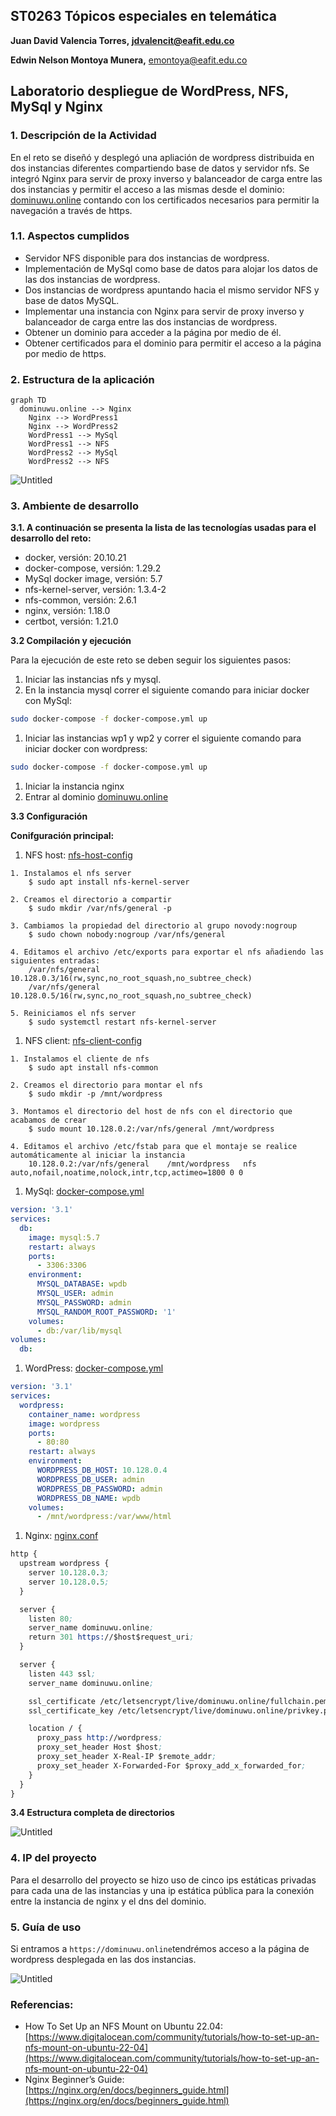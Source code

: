 ## ST0263 Tópicos especiales en telemática

**Juan David Valencia Torres, [jdvalencit@eafit.edu.co](mailto:jdvalencit@eafit.edu.co)**

**Edwin Nelson Montoya Munera,** [emontoya@eafit.edu.co](mailto:emontoya@eafit.edu.co)

## Laboratorio despliegue de WordPress, NFS, MySql y Nginx

### 1. Descripción de la Actividad

En el reto se diseñó y desplegó una apliación de wordpress distribuida en dos instancias diferentes compartiendo base de datos y servidor nfs. Se integró Nginx para servir de proxy inverso y balanceador de carga entre las dos instancias y permitir el acceso a las mismas desde el dominio: [dominuwu.online](http://dominuwu.online) contando con los certificados necesarios para permitir la navegación a través de https.

### 1.1. Aspectos cumplidos

- Servidor NFS disponible para dos instancias de wordpress.
- Implementación de MySql como base de datos para alojar los datos de las dos instancias de wordpress.
- Dos instancias de wordpress apuntando hacia el mismo servidor NFS y base de datos MySQL.
- Implementar una instancia con Nginx para servir de proxy inverso y balanceador de carga entre las dos instancias de wordpress.
- Obtener un dominio para acceder a la página por medio de él.
- Obtener certificados para el dominio para permitir el acceso a la página por medio de https.

### 2. Estructura de la aplicación

```mermaid
graph TD
  dominuwu.online --> Nginx
	Nginx --> WordPress1
	Nginx --> WordPress2
	WordPress1 --> MySql
	WordPress1 --> NFS
	WordPress2 --> MySql
	WordPress2 --> NFS
```

![Untitled](https://s3-us-west-2.amazonaws.com/secure.notion-static.com/993c0818-fb00-4882-85ad-be607606d2fc/Untitled.png)

### 3. Ambiente de desarrollo

**3.1. A continuación se presenta la lista de las tecnologías usadas para el desarrollo del reto:**

- docker, versión: 20.10.21
- docker-compose, versión: 1.29.2
- MySql docker image, versión: 5.7
- nfs-kernel-server, versión: 1.3.4-2
- nfs-common, versión: 2.6.1
- nginx, versión: 1.18.0
- certbot, versión: 1.21.0

**3.2 Compilación y ejecución**

Para la ejecución de este reto se deben seguir los siguientes pasos:

1. Iniciar las instancias nfs y mysql.
2. En la instancia mysql correr el siguiente comando para iniciar docker con MySql:

```bash
sudo docker-compose -f docker-compose.yml up
```

1. Iniciar las instancias wp1 y wp2 y correr el siguiente comando para iniciar docker con wordpress:

```bash
sudo docker-compose -f docker-compose.yml up
```

1. Iniciar la instancia nginx
2. Entrar al dominio [dominuwu.online](http://dominuwu.online) 

**3.3 Configuración**

**Conifguración principal:** 

1. NFS host: [nfs-host-config](https://github.com/jdvalencit/jdvalencit-st0263/blob/main/ch3-distributed-wordpress/nfs/nfs-host-config.txt)

```
1. Instalamos el nfs server
    $ sudo apt install nfs-kernel-server

2. Creamos el directorio a compartir
    $ sudo mkdir /var/nfs/general -p

3. Cambiamos la propiedad del directorio al grupo novody:nogroup
    $ sudo chown nobody:nogroup /var/nfs/general
    
4. Editamos el archivo /etc/exports para exportar el nfs añadiendo las siguientes entradas:
    /var/nfs/general    10.128.0.3/16(rw,sync,no_root_squash,no_subtree_check)
    /var/nfs/general    10.128.0.5/16(rw,sync,no_root_squash,no_subtree_check)

5. Reiniciamos el nfs server
    $ sudo systemctl restart nfs-kernel-server
```

1. NFS client: [nfs-client-config](https://github.com/jdvalencit/jdvalencit-st0263/blob/main/ch3-distributed-wordpress/wordpress/nfs-client-config.txt)

```
1. Instalamos el cliente de nfs
    $ sudo apt install nfs-common

2. Creamos el directorio para montar el nfs
    $ sudo mkdir -p /mnt/wordpress

3. Montamos el directorio del host de nfs con el directorio que acabamos de crear
    $ sudo mount 10.128.0.2:/var/nfs/general /mnt/wordpress

4. Editamos el archivo /etc/fstab para que el montaje se realice automáticamente al iniciar la instancia
    10.128.0.2:/var/nfs/general    /mnt/wordpress   nfs auto,nofail,noatime,nolock,intr,tcp,actimeo=1800 0 0
```

1. MySql: [docker-compose.yml](https://github.com/jdvalencit/jdvalencit-st0263/blob/main/ch3-distributed-wordpress/mysql/docker-compose.yml)

```yaml
version: '3.1'
services:
  db:
    image: mysql:5.7
    restart: always
    ports:
      - 3306:3306
    environment:
      MYSQL_DATABASE: wpdb
      MYSQL_USER: admin
      MYSQL_PASSWORD: admin
      MYSQL_RANDOM_ROOT_PASSWORD: '1'
    volumes:
      - db:/var/lib/mysql
volumes:
  db:
```

1. WordPress: [docker-compose.yml](https://github.com/jdvalencit/jdvalencit-st0263/blob/main/ch3-distributed-wordpress/wordpress/docker-compose.yml)

```yaml
version: '3.1'
services:
  wordpress:
    container_name: wordpress
    image: wordpress
    ports:
      - 80:80
    restart: always
    environment:
      WORDPRESS_DB_HOST: 10.128.0.4
      WORDPRESS_DB_USER: admin
      WORDPRESS_DB_PASSWORD: admin
      WORDPRESS_DB_NAME: wpdb
    volumes:
      - /mnt/wordpress:/var/www/html
```

1. Nginx: [nginx.conf](https://github.com/jdvalencit/jdvalencit-st0263/blob/main/ch3-distributed-wordpress/nginx/nginx.conf)

```llvm
http {
  upstream wordpress {
    server 10.128.0.3;
    server 10.128.0.5;
  }

  server {
    listen 80;
    server_name dominuwu.online;
    return 301 https://$host$request_uri;
  }

  server {
    listen 443 ssl;
    server_name dominuwu.online;

    ssl_certificate /etc/letsencrypt/live/dominuwu.online/fullchain.pem;
    ssl_certificate_key /etc/letsencrypt/live/dominuwu.online/privkey.pem;

    location / {
      proxy_pass http://wordpress;
      proxy_set_header Host $host;
      proxy_set_header X-Real-IP $remote_addr;
      proxy_set_header X-Forwarded-For $proxy_add_x_forwarded_for;
    }
  }
}
```

**3.4 Estructura completa de directorios**

![Untitled](https://s3-us-west-2.amazonaws.com/secure.notion-static.com/0cb25616-9403-4cc0-9e8b-0ec87b505e7b/Untitled.png)

### 4. IP del proyecto

Para el desarrollo del proyecto se hizo uso de cinco ips estáticas privadas para cada una de las instancias y una ip estática pública para la conexión entre la instancia de nginx y el dns del dominio.

### 5. Guía de uso

Si entramos a `https://dominuwu.online`tendrémos acceso a la página de wordpress desplegada en las dos instancias.

![Untitled](https://s3-us-west-2.amazonaws.com/secure.notion-static.com/24cce7f3-5622-42c2-929f-a14db8de64eb/Untitled.png)

### Referencias:

- How To Set Up an NFS Mount on Ubuntu 22.04: [https://www.digitalocean.com/community/tutorials/how-to-set-up-an-nfs-mount-on-ubuntu-22-04](https://www.digitalocean.com/community/tutorials/how-to-set-up-an-nfs-mount-on-ubuntu-22-04)
- Nginx Beginner’s Guide: [https://nginx.org/en/docs/beginners_guide.html](https://nginx.org/en/docs/beginners_guide.html)
